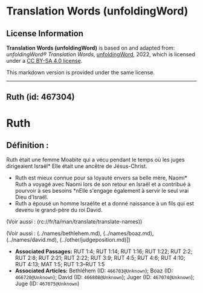 # Translation Words (unfoldingWord)

## License Information

**Translation Words (unfoldingWord)** is based on and adapted from: _unfoldingWord® Translation Words_, [unfoldingWord](https://unfoldingword.org/utw), 2022, which is licensed under a [CC BY-SA 4.0 license](https://creativecommons.org/licenses/by-sa/4.0/legalcode.en).

This markdown version is provided under the same license.



--------------------------------

## Ruth (id: 467304)

Ruth
====

Définition :
------------

Ruth était une femme Moabite qui a vécu pendant le temps où les juges dirigeaient Israël\* Elle était une ancêtre de Jésus\-Christ.

* Ruth est mieux connue pour sa loyauté envers sa belle mère, Naomi\* Ruth a voyagé avec Naomi lors de son retour en Israël et a contribué à pourvoir à ses besoins \*nElle s'engage également à servir le seul vrai Dieu d'Israël.
* Ruth a épousé un homme Israélite et a donné naissance à un fils qui est devenu le grand\-père du roi David.

(Voir aussi : (rc://fr/ta/man/translate/translate\-names))

(Voir aussi : (../names/bethlehem.md), (../names/boaz.md), (../names/david.md), (../other/judgeposition.md)])

* **Associated Passages:** RUT 1:4; RUT 1:14; RUT 1:16; RUT 1:22; RUT 2:2; RUT 2:8; RUT 2:21; RUT 2:22; RUT 3:9; RUT 4:5; RUT 4:6; RUT 4:10; RUT 4:13; MAT 1:5; RUT 1:3–RUT 1:5
* **Associated Articles:** Bethléhem (ID: `466703@Unknown`); Boaz (ID: `466720@Unknown`); David (ID: `466808@Unknown`); Juger (ID: `467074@Unknown`); Juge (ID: `467075@Unknown`)

